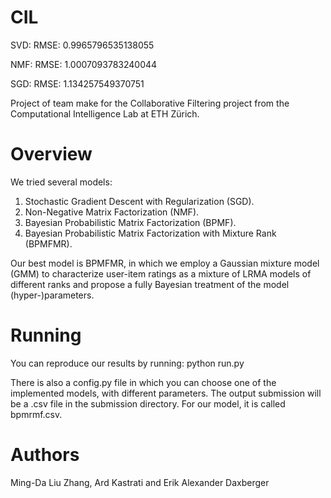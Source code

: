 # CIL

SVD:
RMSE: 0.9965796535138055

NMF:
RMSE: 1.0007093783240044

SGD:
RMSE: 1.134257549370751

Project of team make for the Collaborative Filtering project from the Computational Intelligence Lab at ETH Zürich.

# Overview 
We tried several models:
1. Stochastic Gradient Descent with Regularization (SGD).
2. Non-Negative Matrix Factorization (NMF).
3. Bayesian Probabilistic Matrix Factorization (BPMF).
4. Bayesian Probabilistic Matrix Factorization with Mixture Rank (BPMFMR).

Our best model is BPMFMR, in which we employ a  Gaussian  mixture  model (GMM)  to characterize  user-item ratings as a mixture of LRMA models of  different ranks and propose a fully Bayesian treatment of the model (hyper-)parameters. 

# Running
You can reproduce our results by running:
python run.py

There is also a config.py file in which you can choose one of the implemented models, with different parameters.
The output submission will be a .csv file in the submission directory. For our model, it is called bpmrmf.csv.

# Authors
Ming-Da Liu Zhang, Ard Kastrati and Erik Alexander Daxberger


